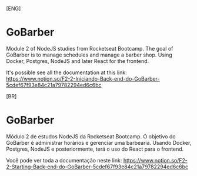 [ENG]
# GoBarber
Module 2 of NodeJS studies from Rocketseat Bootcamp. The goal of GoBarber is to manage schedules and manage a barber shop. Using Docker, Postgres, NodeJS and later React for the frontend.

It's possible see all the documentation at this link:
https://www.notion.so/F2-2-Iniciando-Back-end-do-GoBarber-5cdef67f93e84c21a79782294ed6c6bc

[BR]
# GoBarber
Módulo 2 de estudos NodeJS da Rocketseat Bootcamp. O objetivo do GoBarber é administrar horários e gerenciar uma barbearia. Usando Docker, Postgres, NodeJS e posteriormente, terá o uso do React para o frontend.

Você pode ver toda a documentação neste link:
https://www.notion.so/F2-2-Starting-Back-end-do-GoBarber-5cdef67f93e84c21a79782294ed6c6bc
